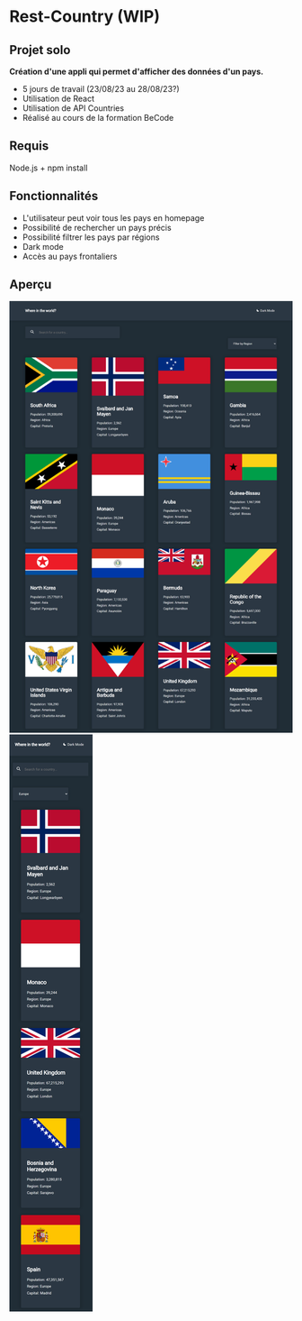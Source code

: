 # Rest-Country (WIP)
## Projet solo
__Création d'une appli qui permet d'afficher des données d'un pays.__
* 5 jours de travail (23/08/23 au 28/08/23?)
* Utilisation de React
* Utilisation de API Countries
* Réalisé au cours de la formation BeCode
## Requis
Node.js + npm install
## Fonctionnalités
* L'utilisateur peut voir tous les pays en homepage
* Possibilité de rechercher un pays précis
* Possibilité filtrer les pays par régions
* Dark mode
* Accès au pays frontaliers
## Aperçu
![alt tag](https://github.com/Loic-lion/Rest-Country/blob/main/rest-country/src/assets/img/desktop-version.png?raw=true)
![alt tag](https://github.com/Loic-lion/Rest-Country/blob/main/rest-country/src/assets/img/mobile-version.png?raw=true)
